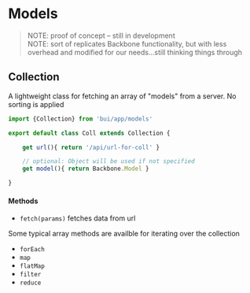Models
==========

> NOTE: proof of concept – still in development  
> NOTE: sort of replicates Backbone functionality, but with less 
> overhead and modified for our needs...still thinking things through

## Collection

A lightweight class for fetching an array of "models" from a server. No sorting is applied

```js
import {Collection} from 'bui/app/models'

export default class Coll extends Collection {

    get url(){ return '/api/url-for-coll' }

    // optional: Object will be used if not specified
    get model(){ return Backbone.Model }

}
```

#### Methods

- `fetch(params)` fetches data from url

Some typical array methods are availble for iterating over the collection

- `forEach`
- `map`
- `flatMap`
- `filter`
- `reduce`